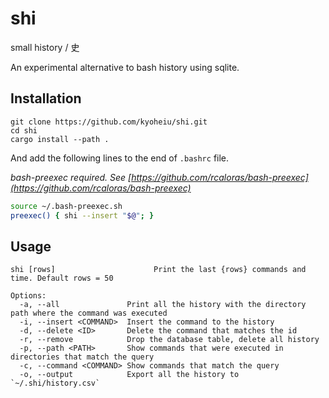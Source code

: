 # shi

small history / 史

An experimental alternative to bash history using sqlite.

## Installation

```
git clone https://github.com/kyoheiu/shi.git
cd shi
cargo install --path .
```

And add the following lines to the end of `.bashrc` file.

_bash-preexec required. See [https://github.com/rcaloras/bash-preexec](https://github.com/rcaloras/bash-preexec)_

```bash
source ~/.bash-preexec.sh
preexec() { shi --insert "$@"; }
```

## Usage

```
shi [rows]                      Print the last {rows} commands and time. Default rows = 50

Options:
  -a, --all               Print all the history with the directory path where the command was executed
  -i, --insert <COMMAND>  Insert the command to the history
  -d, --delete <ID>       Delete the command that matches the id
  -r, --remove            Drop the database table, delete all history
  -p, --path <PATH>       Show commands that were executed in directories that match the query
  -c, --command <COMMAND> Show commands that match the query
  -o, --output            Export all the history to `~/.shi/history.csv`
```
